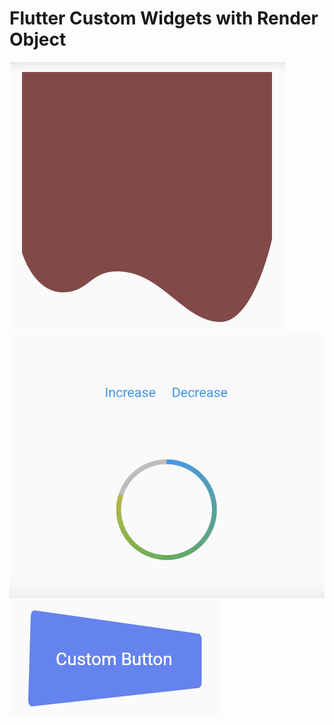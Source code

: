 # Flutter Custom Widgets with Render Object

<img src='asset/wave_clipper.png' />

</br>

<img src ='asset/progress_bar.png' />

</br>

<img src='asset/custom_button.png' />